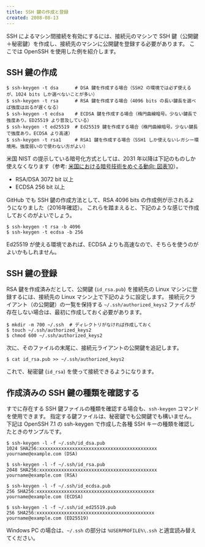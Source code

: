 ```yaml
---
title: SSH 鍵の作成と登録
created: 2008-08-13
---
```


SSH によるマシン間接続を有効にするには、接続元のマシンで SSH 鍵（公開鍵＋秘密鍵）を作成し、接続先のマシンに公開鍵を登録する必要があります。
ここでは OpenSSH を使用した例を紹介します。

SSH 鍵の作成
----

```
$ ssh-keygen -t dsa      # DSA 鍵を作成する場合（SSH2 の環境では必ず使えるが、1024 bits しか選べないことが多い）
$ ssh-keygen -t rsa      # RSA 鍵を作成する場合（4096 bits の長い鍵長を選べば強度は出るが遅くなる）
$ ssh-keygen -t ecdsa    # ECDSA 鍵を作成する場合（楕円曲線暗号。少ない鍵長で強度あり。ED25519 より普及している）
$ ssh-keygen -t ed25519  # Ed25519 鍵を作成する場合（楕円曲線暗号。少ない鍵長で強度あり。ECDSA より高速）
$ ssh-keygen -t rsa1     # RSA1 鍵を作成する場合（SSH1 しか使えないレガシー環境用。強度弱いので使わない方がよい）
```

米国 NIST の提示している暗号化方式としては、2031 年以降は下記のものしか使えなくなります（参考: [米国における暗号技術をめぐる動向: 図表10](https://www.ipa.go.jp/files/000055177.pdf)）。

* RSA/DSA 3072 bit 以上
* ECDSA 256 bit 以上

GitHub でも SSH 鍵の作成方法として、RSA 4096 bits の作成例が示されるようになりました（2016年確認）。
これらを踏まえると、下記のような感じで作成しておくのがよいでしょう。

```
$ ssh-keygen -t rsa -b 4096
$ ssh-keygen -t ecdsa -b 256
```

Ed25519 が使える環境であれば、ECDSA よりも高速なので、そちらを使うのがよいかもしれません。


SSH 鍵の登録
----

RSA 鍵を作成済みだとして、公開鍵 (`id_rsa.pub`) を接続先の Linux マシンに登録するには、接続先の Linux マシン上で下記のように設定します。
接続元クライアント（の公開鍵）の一覧を保持する `~/.ssh/authorized_keys2` ファイルが存在しない場合は、最初に作成しておく必要があります。

```
$ mkdir -m 700 ~/.ssh  # ディレクトリがなければ作成しておく
$ touch ~/.ssh/authorized_keys2
$ chmod 600 ~/.ssh/authorized_keys2
```

次に、そのファイルの末尾に、接続元ライアントの公開鍵を追記します。

```
$ cat id_rsa.pub >> ~/.ssh/authorized_keys2
```

これで、秘密鍵 (`id_rsa`) を使って接続できるようになります。


作成済みの SSH 鍵の種類を確認する
----

すでに存在する SSH 鍵ファイルの種類を確認する場合も、`ssh-keygen` コマンドを使用できます。
指定する鍵ファイルは、秘密鍵でも公開鍵でも構いません。
下記は OpenSSH 7.1 の ssh-keygen で作成した各種 SSH キーの種類を確認したときのサンプルです。

```
$ ssh-keygen -l -f ~/.ssh/id_dsa.pub
1024 SHA256:xxxxxxxxxxxxxxxxxxxxxxxxxxxxxxxxxxxxxxxxxxx yourname@example.com (DSA)

$ ssh-keygen -l -f ~/.ssh/id_rsa.pub
2048 SHA256:xxxxxxxxxxxxxxxxxxxxxxxxxxxxxxxxxxxxxxxxxxx yourname@example.com (RSA)

$ ssh-keygen -l -f ~/.ssh/id_ecdsa.pub
256 SHA256:xxxxxxxxxxxxxxxxxxxxxxxxxxxxxxxxxxxxxxxxxxx yourname@example.com (ECDSA)

$ ssh-keygen -l -f ~/.ssh/id_ed25519.pub
256 SHA256:xxxxxxxxxxxxxxxxxxxxxxxxxxxxxxxxxxxxxxxxxxx yourname@example.com (ED25519)
```

Windows PC の場合は、`~/.ssh` の部分は `%USERPROFILE%\.ssh` と適宜読み替えてください。

